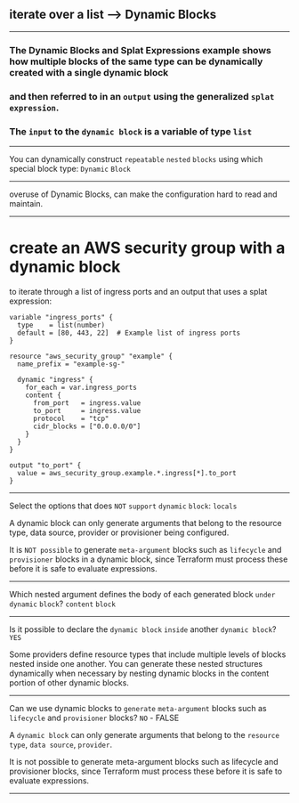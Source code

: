 


## iterate over a list --> Dynamic Blocks




__________________________________________________________________________________________




### The Dynamic Blocks and Splat Expressions example shows how multiple blocks of the same type can be dynamically created with a single dynamic block

### and then referred to in an `output` using the generalized `splat` `expression`.

### The `input` to the `dynamic block` is a variable of type `list`


__________________________________________________________________________________________




You can dynamically construct `repeatable` `nested` `blocks` using which special block type: `Dynamic` `Block`



__________________________________________________________________________________________



overuse of Dynamic Blocks, can make the configuration hard to read and maintain.

__________________________________________________________________________________________




# create an AWS security group with a dynamic block

to iterate through a list of ingress ports and an output that uses a splat expression:

```hcl
variable "ingress_ports" {
  type    = list(number)
  default = [80, 443, 22]  # Example list of ingress ports
}
```




```hcl
resource "aws_security_group" "example" {
  name_prefix = "example-sg-"
  
  dynamic "ingress" {
    for_each = var.ingress_ports
    content {
      from_port   = ingress.value
      to_port     = ingress.value
      protocol    = "tcp"
      cidr_blocks = ["0.0.0.0/0"]
    }
  }
}
```




```hcl
output "to_port" {
  value = aws_security_group.example.*.ingress[*].to_port
}
```






__________________________________________________________________________________________



Select the options that does `NOT` `support` `dynamic` `block`:  `locals`



A dynamic block can only generate arguments that belong to the resource type, data source, provider or provisioner being configured.

It is `NOT possible` to generate `meta-argument` blocks such as `lifecycle` and `provisioner` blocks in a dynamic block, since Terraform must process these before it is safe to evaluate expressions.



__________________________________________________________________________________________




Which nested argument defines the body of each generated block `under` `dynamic` `block`? `content` `block`


__________________________________________________________________________________________




Is it possible to declare the `dynamic block` `inside` another `dynamic block`?  `YES`



Some providers define resource types that include multiple levels of blocks nested inside one another. You can generate these nested structures dynamically when necessary by nesting dynamic blocks in the content portion of other dynamic blocks.



__________________________________________________________________________________________




Can we use dynamic blocks to `generate` `meta-argument` blocks such as `lifecycle` and `provisioner` blocks? `NO` - FALSE


A `dynamic block` can only generate arguments that belong to the `resource type`, `data source`, `provider`.

It is not possible to generate meta-argument blocks such as lifecycle and provisioner blocks, since Terraform must process these before it is safe to evaluate expressions.

__________________________________________________________________________________________
